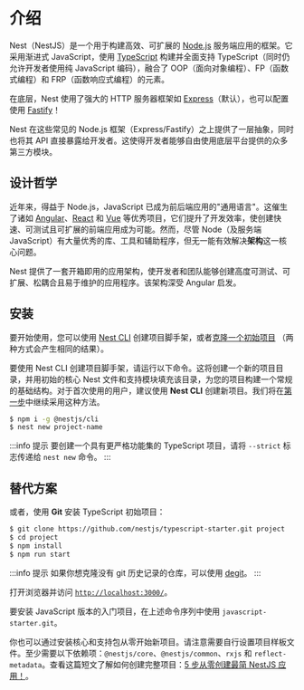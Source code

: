 # 介绍

Nest（NestJS）是一个用于构建高效、可扩展的 [Node.js](https://nodejs.org/) 服务端应用的框架。它采用渐进式 JavaScript，使用 [TypeScript](http://www.typescriptlang.org/) 构建并全面支持 TypeScript（同时仍允许开发者使用纯 JavaScript 编码），融合了 OOP（面向对象编程）、FP（函数式编程）和 FRP（函数响应式编程）的元素。

在底层，Nest 使用了强大的 HTTP 服务器框架如 [Express](https://expressjs.com/)（默认），也可以配置使用 [Fastify](https://github.com/fastify/fastify)！

Nest 在这些常见的 Node.js 框架（Express/Fastify）之上提供了一层抽象，同时也将其 API 直接暴露给开发者。这使得开发者能够自由使用底层平台提供的众多第三方模块。

## 设计哲学

近年来，得益于 Node.js，JavaScript 已成为前后端应用的"通用语言"。这催生了诸如 [Angular](https://angular.dev/)、[React](https://github.com/facebook/react) 和 [Vue](https://github.com/vuejs/vue) 等优秀项目，它们提升了开发效率，使创建快速、可测试且可扩展的前端应用成为可能。然而，尽管 Node（及服务端 JavaScript）有大量优秀的库、工具和辅助程序，但无一能有效解决**架构**这一核心问题。

Nest 提供了一套开箱即用的应用架构，使开发者和团队能够创建高度可测试、可扩展、松耦合且易于维护的应用程序。该架构深受 Angular 启发。

## 安装

要开始使用，您可以使用 [Nest CLI](/cli/overview) 创建项目脚手架，或者[克隆一个初始项目](#alternatives) （两种方式会产生相同的结果）。

要使用 Nest CLI 创建项目脚手架，请运行以下命令。这将创建一个新的项目目录，并用初始的核心 Nest 文件和支持模块填充该目录，为您的项目构建一个常规的基础结构。对于首次使用的用户，建议使用 **Nest CLI** 创建新项目。我们将在[第一步](/overview/first-steps)中继续采用这种方法。

```bash
$ npm i -g @nestjs/cli
$ nest new project-name
```

:::info 提示
要创建一个具有更严格功能集的 TypeScript 项目，请将 `--strict` 标志传递给 `nest new` 命令。
:::

## 替代方案

或者，使用 **Git** 安装 TypeScript 初始项目：

```bash
$ git clone https://github.com/nestjs/typescript-starter.git project
$ cd project
$ npm install
$ npm run start
```

:::info 提示
如果你想克隆没有 git 历史记录的仓库，可以使用 [degit](https://github.com/Rich-Harris/degit)。
:::

打开浏览器并访问 [`http://localhost:3000/`](http://localhost:3000/)。

要安装 JavaScript 版本的入门项目，在上述命令序列中使用 `javascript-starter.git`。

你也可以通过安装核心和支持包从零开始新项目。请注意需要自行设置项目样板文件。至少需要以下依赖项：`@nestjs/core`、`@nestjs/common`、`rxjs` 和 `reflect-metadata`。查看这篇短文了解如何创建完整项目：[5 步从零创建最简 NestJS 应用！](https://dev.to/micalevisk/5-steps-to-create-a-bare-minimum-nestjs-app-from-scratch-5c3b)。
